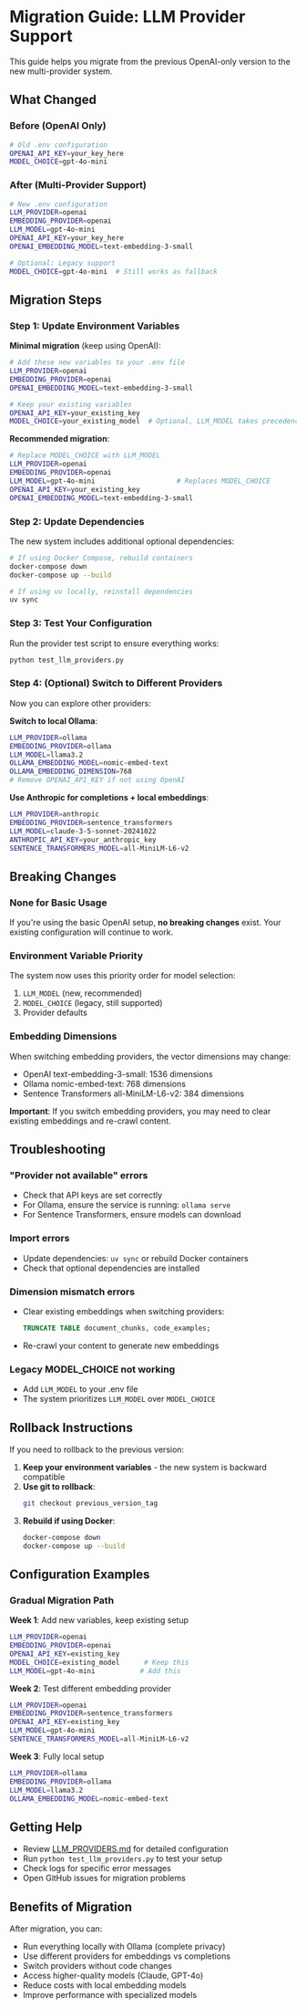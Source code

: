 # Migration Guide: LLM Provider Support

This guide helps you migrate from the previous OpenAI-only version to the new multi-provider system.

## What Changed

### Before (OpenAI Only)
```bash
# Old .env configuration
OPENAI_API_KEY=your_key_here
MODEL_CHOICE=gpt-4o-mini
```

### After (Multi-Provider Support)
```bash
# New .env configuration
LLM_PROVIDER=openai
EMBEDDING_PROVIDER=openai
LLM_MODEL=gpt-4o-mini
OPENAI_API_KEY=your_key_here
OPENAI_EMBEDDING_MODEL=text-embedding-3-small

# Optional: Legacy support
MODEL_CHOICE=gpt-4o-mini  # Still works as fallback
```

## Migration Steps

### Step 1: Update Environment Variables

**Minimal migration** (keep using OpenAI):
```bash
# Add these new variables to your .env file
LLM_PROVIDER=openai
EMBEDDING_PROVIDER=openai
OPENAI_EMBEDDING_MODEL=text-embedding-3-small

# Keep your existing variables
OPENAI_API_KEY=your_existing_key
MODEL_CHOICE=your_existing_model  # Optional, LLM_MODEL takes precedence
```

**Recommended migration**:
```bash
# Replace MODEL_CHOICE with LLM_MODEL
LLM_PROVIDER=openai
EMBEDDING_PROVIDER=openai
LLM_MODEL=gpt-4o-mini                    # Replaces MODEL_CHOICE
OPENAI_API_KEY=your_existing_key
OPENAI_EMBEDDING_MODEL=text-embedding-3-small
```

### Step 2: Update Dependencies

The new system includes additional optional dependencies:

```bash
# If using Docker Compose, rebuild containers
docker-compose down
docker-compose up --build

# If using uv locally, reinstall dependencies
uv sync
```

### Step 3: Test Your Configuration

Run the provider test script to ensure everything works:

```bash
python test_llm_providers.py
```

### Step 4: (Optional) Switch to Different Providers

Now you can explore other providers:

**Switch to local Ollama**:
```bash
LLM_PROVIDER=ollama
EMBEDDING_PROVIDER=ollama
LLM_MODEL=llama3.2
OLLAMA_EMBEDDING_MODEL=nomic-embed-text
OLLAMA_EMBEDDING_DIMENSION=768
# Remove OPENAI_API_KEY if not using OpenAI
```

**Use Anthropic for completions + local embeddings**:
```bash
LLM_PROVIDER=anthropic
EMBEDDING_PROVIDER=sentence_transformers
LLM_MODEL=claude-3-5-sonnet-20241022
ANTHROPIC_API_KEY=your_anthropic_key
SENTENCE_TRANSFORMERS_MODEL=all-MiniLM-L6-v2
```

## Breaking Changes

### None for Basic Usage
If you're using the basic OpenAI setup, **no breaking changes** exist. Your existing configuration will continue to work.

### Environment Variable Priority
The system now uses this priority order for model selection:
1. `LLM_MODEL` (new, recommended)
2. `MODEL_CHOICE` (legacy, still supported)
3. Provider defaults

### Embedding Dimensions
When switching embedding providers, the vector dimensions may change:
- OpenAI text-embedding-3-small: 1536 dimensions
- Ollama nomic-embed-text: 768 dimensions  
- Sentence Transformers all-MiniLM-L6-v2: 384 dimensions

**Important**: If you switch embedding providers, you may need to clear existing embeddings and re-crawl content.

## Troubleshooting

### "Provider not available" errors
- Check that API keys are set correctly
- For Ollama, ensure the service is running: `ollama serve`
- For Sentence Transformers, ensure models can download

### Import errors
- Update dependencies: `uv sync` or rebuild Docker containers
- Check that optional dependencies are installed

### Dimension mismatch errors
- Clear existing embeddings when switching providers:
  ```sql
  TRUNCATE TABLE document_chunks, code_examples;
  ```
- Re-crawl your content to generate new embeddings

### Legacy MODEL_CHOICE not working
- Add `LLM_MODEL` to your .env file
- The system prioritizes `LLM_MODEL` over `MODEL_CHOICE`

## Rollback Instructions

If you need to rollback to the previous version:

1. **Keep your environment variables** - the new system is backward compatible
2. **Use git to rollback**:
   ```bash
   git checkout previous_version_tag
   ```
3. **Rebuild if using Docker**:
   ```bash
   docker-compose down
   docker-compose up --build
   ```

## Configuration Examples

### Gradual Migration Path

**Week 1**: Add new variables, keep existing setup
```bash
LLM_PROVIDER=openai
EMBEDDING_PROVIDER=openai
OPENAI_API_KEY=existing_key
MODEL_CHOICE=existing_model      # Keep this
LLM_MODEL=gpt-4o-mini           # Add this
```

**Week 2**: Test different embedding provider
```bash
LLM_PROVIDER=openai
EMBEDDING_PROVIDER=sentence_transformers
OPENAI_API_KEY=existing_key
LLM_MODEL=gpt-4o-mini
SENTENCE_TRANSFORMERS_MODEL=all-MiniLM-L6-v2
```

**Week 3**: Fully local setup
```bash
LLM_PROVIDER=ollama
EMBEDDING_PROVIDER=ollama
LLM_MODEL=llama3.2
OLLAMA_EMBEDDING_MODEL=nomic-embed-text
```

## Getting Help

- Review [LLM_PROVIDERS.md](LLM_PROVIDERS.md) for detailed configuration
- Run `python test_llm_providers.py` to test your setup
- Check logs for specific error messages
- Open GitHub issues for migration problems

## Benefits of Migration

After migration, you can:
- Run everything locally with Ollama (complete privacy)
- Use different providers for embeddings vs completions
- Switch providers without code changes
- Access higher-quality models (Claude, GPT-4o)
- Reduce costs with local embedding models
- Improve performance with specialized models
